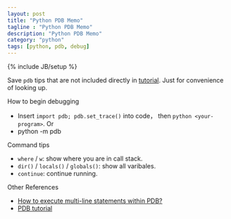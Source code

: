 ```yaml
---
layout: post
title: "Python PDB Memo"
tagline : "Python PDB Memo"
description: "Python PDB Memo"
category: "python"
tags: [python, pdb, debug]
---
```

{% include JB/setup %}

Save `pdb` tips that are not included directly in [tutorial](http://pythonconquerstheuniverse.wordpress.com/2009/09/10/debugging-in-python/). Just for convenience of looking up.

How to begin debugging

* Insert `import pdb; pdb.set_trace()` into code， then `python <your-program>`. Or
* python -m pdb <your-program>

Command tips

* `where` / `w`: show where you are in call stack.
* `dir()` / `locals()` / `globals()`: show all varibales.
* `continue`: continue running.

Other References

* [How to execute multi-line statements within PDB?](http://stackoverflow.com/questions/5967241/how-to-execute-multi-line-statements-within-pythons-own-debugger-pdb)
* [PDB tutorial](http://pythonconquerstheuniverse.wordpress.com/2009/09/10/debugging-in-python/)
